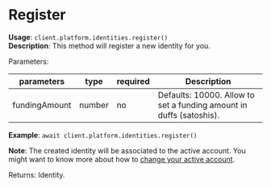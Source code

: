 # Register

**Usage**: `client.platform.identities.register()`  
**Description**: This method will register a new identity for you. 

Parameters: 

| parameters    | type   | required | Description                                                         |
| ------------- | ------ | -------- | ------------------------------------------------------------------- |
| fundingAmount | number | no       | Defaults: 10000. Allow to set a funding amount in duffs (satoshis). |

**Example**: `await client.platform.identities.register()`

**Note**: The created identity will be associated to the active account. You might want to know more about how to [change your active account](../../examples/use-different-account.md).  

Returns: Identity.